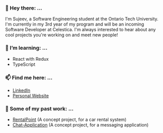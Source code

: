 ### 👋 Hey there: ... 
I'm Sujeev, a Software Engineering student at the Ontario Tech University. I'm currently in my 3rd year of my program and will be an incoming Software Developer at Celestica. I'm always interested to hear about any cool projects you're working on and meet new people!

### 🌱 I’m learning: ...
- React with Redux
- TypeScript

### 📫 Find me here: ...
- [LinkedIn](https://www.linkedin.com/in/sujeev-uthayakumar-83497b149/)
- [Personal Website](https://www.sujeevuthayakumar.com/)

### 💼 Some of my past work: ...
- [RentalPoint](https://rental-point.herokuapp.com/) (A concept project, for a car rental system)
- [Chat-Application](https://socket-io-prod-chat-app.herokuapp.com/) (A concept project, for a messaging application)
